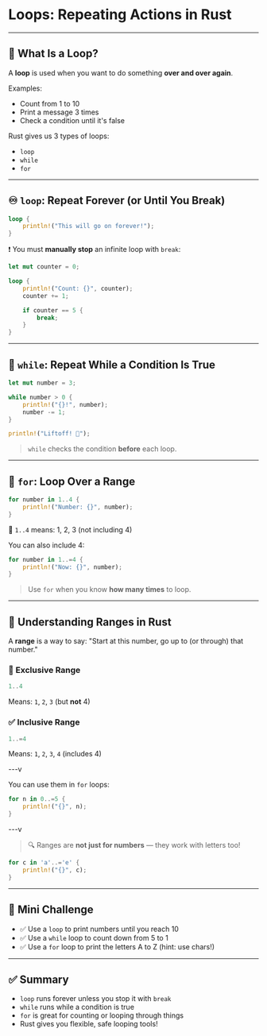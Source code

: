 # Loops: Repeating Actions in Rust

---

## 🔁 What Is a Loop?

A **loop** is used when you want to do something **over and over again**.

Examples:

- Count from 1 to 10
- Print a message 3 times
- Check a condition until it's false

Rust gives us 3 types of loops:

- `loop`
- `while`
- `for`

---

## ♾️ `loop`: Repeat Forever (or Until You Break)

```rust
loop {
    println!("This will go on forever!");
}
```

❗ You must **manually stop** an infinite loop with `break`:

```rust
let mut counter = 0;

loop {
    println!("Count: {}", counter);
    counter += 1;

    if counter == 5 {
        break;
    }
}
```

---

## 🔄 `while`: Repeat While a Condition Is True

```rust
let mut number = 3;

while number > 0 {
    println!("{}!", number);
    number -= 1;
}

println!("Liftoff! 🚀");
```

> `while` checks the condition **before** each loop.

---

## 🔢 `for`: Loop Over a Range

```rust
for number in 1..4 {
    println!("Number: {}", number);
}
```

🧠 `1..4` means: 1, 2, 3 (not including 4)

You can also include 4:

```rust
for number in 1..=4 {
    println!("Now: {}", number);
}
```

> Use `for` when you know **how many times** to loop.

---

## 🎯 Understanding Ranges in Rust

A **range** is a way to say:
"Start at this number, go up to (or through) that number."

### 🧮 Exclusive Range

```rust
1..4
```

Means: `1`, `2`, `3` (but **not** 4)

### ✅ Inclusive Range

```rust
1..=4
```

Means: `1`, `2`, `3`, `4` (includes 4)

---v

You can use them in `for` loops:

```rust
for n in 0..=5 {
    println!("{}", n);
}
```

---v

> 🔍 Ranges are **not just for numbers** — they work with letters too!

```rust
for c in 'a'..='e' {
    println!("{}", c);
}
```

---

## 🧪 Mini Challenge

- ✅ Use a `loop` to print numbers until you reach 10
- ✅ Use a `while` loop to count down from 5 to 1
- ✅ Use a `for` loop to print the letters A to Z (hint: use chars!)

---

## ✅ Summary

- `loop` runs forever unless you stop it with `break`
- `while` runs while a condition is true
- `for` is great for counting or looping through things
- Rust gives you flexible, safe looping tools!
